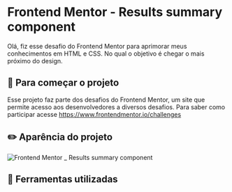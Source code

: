 # Frontend Mentor - Results summary component

Olá, fiz esse desafio do Frontend Mentor para aprimorar meus conhecimentos em HTML e CSS. No qual o objetivo é chegar o mais próximo do design.   

## 🚀 Para começar o projeto

Esse projeto faz parte dos desafios do Frontend Mentor, um site que permite acesso aos desenvolvedores a diversos desafios. 
Para saber como participar acesse https://www.frontendmentor.io/challenges


## ✏️ Aparência do projeto

![Frontend Mentor _ Results summary component](https://user-images.githubusercontent.com/115961939/221959770-fb5f722f-59a5-4a37-8ff0-8e67e7801955.gif)

## 🔧 Ferramentas utilizadas

